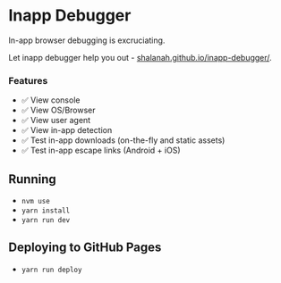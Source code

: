 # Inapp Debugger

In-app browser debugging is excruciating.

Let inapp debugger help you out - [shalanah.github.io/inapp-debugger/](https://shalanah.github.io/inapp-debugger/).

### Features

- ✅ View console
- ✅ View OS/Browser
- ✅ View user agent
- ✅ View in-app detection
- ✅ Test in-app downloads (on-the-fly and static assets)
- ✅ Test in-app escape links (Android + iOS)

## Running

- `nvm use`
- `yarn install`
- `yarn run dev`

## Deploying to GitHub Pages

- `yarn run deploy`

